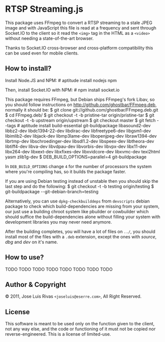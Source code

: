RTSP Streaming.js
=================

This package uses FFmpeg to convert a RTSP streaming to a stale JPEG 
image and with JavaScript this file is read at a frequency and sent
through Socket.IO to the client so it read the `<img>` tag in the HTML
as a `<video>` without needing a state-of-the-art browser.

Thanks to Socket.IO cross-browser and cross-platform compatibility this
can be used even for mobile clients.

How to install?
---------------
Install Node.JS and NPM:
		\# aptitude install nodejs npm

Then, install Socket.IO with NPM:
		\# npm install socket.io

This package requires FFmpeg, but Debian ships FFmpeg's fork Libav, so you should follow instructions on http://github.com/ghostbar/FFmpeg.deb, normally it should be:
		$ git clone git://github.com/ghostbar/FFmpeg.deb.git
		$ cd FFmpeg.deb/
		$ git checkout -t -b pristine-tar origin/pristine-tar
		$ git checkout -t -b upstream origin/upstream
		$ git checkout master
		$ git fetch --tags
		\# aptitude install build-essential git-buildpackage libasound2-dev libbz2-dev libdc1394-22-dev libdirac-dev libfreetype6-dev libgsm1-dev libimlib2-dev libjack-dev libmp3lame-dev libopenjpeg-dev libraw1394-dev librtmp-dev libschroedinger-dev libsdl1.2-dev libspeex-dev libtheora-dev libtiff4-dev libva-dev libvdpau-dev libvorbis-dev libvpx-dev libx11-dev libx264-dev libxext-dev libxfixes-dev libxvidcore-dev libxvmc-dev texi2html yasm zlib1g-dev
		$ DEB_BUILD_OPTIONS=parallel=4 git-buildpackage

In `DEB_BUILD_OPTIONS` change `4` for the number of processors the system where you're compiling has, so it builds the package faster.

If you are using Debian testing instead of unstable then you should skip the last step and do the following:
		$ git checkout -t -b testing origin/testing
		$ git-buildpackage --git-debian-branch=testing

Alternatively, you can use `dpkg-checkbuilddeps` from `devscripts` debian package to check which build-dependencies are missing from your system, our just use a building chroot system like pbuilder or cowbuilder which should suffice the build-dependencies alone without filling your system with development libraries you may never need anymore.

After the building completes, you will have a lot of files on `../`, you should install most of the files with a `.deb` extension, except the ones with <em>source</em>, <em>dbg</em> and <em>dev</em> on it's name.

How to use?
-----------
TODO TODO TODO TODO TODO TODO TODO TODO

Author & Copyright
------------------
© 2011, Jose Luis Rivas `<joseluis@eserre.com>`, All Right Reserved.

License
-------
This software is meant to be used only on the function given to the client, not any way else, and the code or functioning of it must not be copied nor reverse-engineered. This is a license of limited-use.
